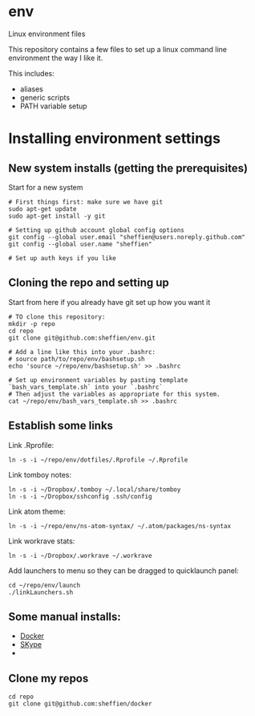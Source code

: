 # env
Linux environment files

This repository contains a few files to set up a linux command line environment the way I like it.

This includes:

* aliases
* generic scripts
* PATH variable setup


# Installing environment settings

## New system installs (getting the prerequisites)
Start for a new system

	# First things first: make sure we have git
	sudo apt-get update
	sudo apt-get install -y git
	
	# Setting up github account global config options
	git config --global user.email "sheffien@users.noreply.github.com"
	git config --global user.name "sheffien"
	
	# Set up auth keys if you like

## Cloning the repo and setting up
Start from here if you already have git set up how you want it

	# TO clone this repository:
	mkdir -p repo
	cd repo
	git clone git@github.com:sheffien/env.git

	# Add a line like this into your .bashrc:
	# source path/to/repo/env/bashsetup.sh
	echo 'source ~/repo/env/bashsetup.sh' >> .bashrc
	
	# Set up environment variables by pasting template `bash_vars_template.sh` into your `.bashrc`
	# Then adjust the variables as appropriate for this system.
	cat ~/repo/env/bash_vars_template.sh >> .bashrc

## Establish some links
Link .Rprofile:

	ln -s -i ~/repo/env/dotfiles/.Rprofile ~/.Rprofile

Link tomboy notes:

	ln -s -i ~/Dropbox/.tomboy ~/.local/share/tomboy
	ln -s -i ~/Dropbox/sshconfig .ssh/config

Link atom theme:

	ln -s -i ~/repo/env/ns-atom-syntax/ ~/.atom/packages/ns-syntax

Link workrave stats:

	ln -s -i ~/Dropbox/.workrave ~/.workrave

Add launchers to menu so they can be dragged to quicklaunch panel:

	cd ~/repo/env/launch
	./linkLaunchers.sh

## Some manual installs:
* [Docker](https://docs.docker.com/installation/ubuntulinux/#installation)
* [SKype]()
* 

## Clone my repos
	cd repo
	git clone git@github.com:sheffien/docker



